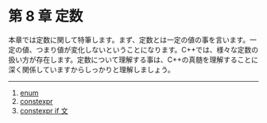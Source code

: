 # 第 8 章 定数

本章では定数に関して特筆します。まず、定数とは一定の値の事を言います。一定の値、つまり値が変化しないということになります。C++では、様々な定数の扱い方が存在します。定数について理解する事は、C++の真髄を理解することに深く関係していますからしっかりと理解しましょう。

---

1. [enum](/Chap8/81-enum.md)
2. [constexpr](/Chap8/82-constexpr.md)
3. [constexpr if 文](/Chap8/83-constexpr-if.md)



